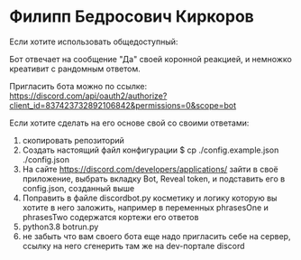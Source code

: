 # Филипп Бедросович Киркоров

Если хотите использовать общедоступный:

Бот отвечает на сообщение "Да" своей коронной реакцией, и немножко креативит с рандомным ответом.

Пригласить бота можно по ссылке:  https://discord.com/api/oauth2/authorize?client_id=837423732892106842&permissions=0&scope=bot




Если хотите сделать на его основе свой со своими ответами:

1) скопировать репозиторий
2) Создать настоящий файл конфигурации
$ cp ./config.example.json ./config.json
3) На сайте https://discord.com/developers/applications/ зайти в своё приложение, выбрать вкладку Bot, Reveal token, и подставить его в config.json, созданный выше
4) Поправить в файле discordbot.py косметику и логику которую вы хотите в него заложить, например в переменных phrasesOne и phrasesTwo содержатся кортежи его ответов 
5) python3.8 botrun.py
6) не забыть что вам своего бота еще надо пригласить себе на сервер, ссылку на него сгенерить там же на dev-портале discord
